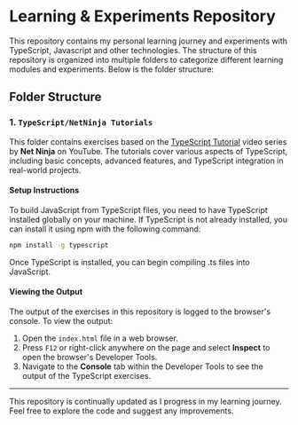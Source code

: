 # Learning & Experiments Repository

This repository contains my personal learning journey and experiments with TypeScript, Javascript and other technologies. The structure of this repository is organized into multiple folders to categorize different learning modules and experiments. Below is the folder structure:

## Folder Structure
### 1. `TypeScript/NetNinja Tutorials`

This folder contains exercises based on the [TypeScript Tutorial](https://youtube.com/playlist?list=PL4cUxeGkcC9gUgr39Q_yD6v-bSyMwKPUI&si=RtXPltBz8TkgvBP-) video series by **Net Ninja** on YouTube. The tutorials cover various aspects of TypeScript, including basic concepts, advanced features, and TypeScript integration in real-world projects.



#### Setup Instructions

To build JavaScript from TypeScript files, you need to have TypeScript installed globally on your machine. If TypeScript is not already installed, you can install it using npm with the following command:

```bash
npm install -g typescript

```
Once TypeScript is installed, you can begin compiling .ts files into JavaScript.


#### Viewing the Output

The output of the exercises in this repository is logged to the browser's console. To view the output:

1. Open the `index.html` file in a web browser.
2. Press `F12` or right-click anywhere on the page and select **Inspect** to open the browser's Developer Tools.
3. Navigate to the **Console** tab within the Developer Tools to see the output of the TypeScript exercises.


***

This repository is continually updated as I progress in my learning journey. Feel free to explore the code and suggest any improvements.